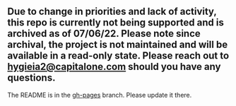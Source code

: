 ## Due to change in priorities and lack of activity, this repo is currently not being supported and is archived as of 07/06/22. Please note since archival, the project is not maintained and will be available in a read-only state. Please reach out to hygieia2@capitalone.com should you have any questions.
The README is in the [gh-pages](https://github.com/capitalone/Hygieia/blob/gh-pages/pages/hygieia/collectors/build/jenkins-cucumber.md) branch. Please update it there.

